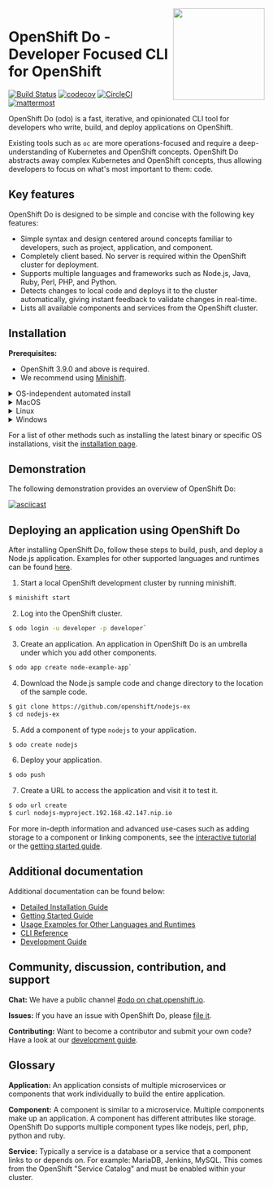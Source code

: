 <img src="./docs/img/openshift.png" width="180" align="right">

# OpenShift Do - Developer Focused CLI for OpenShift

[![Build Status](https://travis-ci.org/openshift/odo.svg?branch=master)](https://travis-ci.org/openshift/odo) [![codecov](https://codecov.io/gh/openshift/odo/branch/master/graph/badge.svg)](https://codecov.io/gh/openshift/odo) [![CircleCI](https://circleci.com/gh/openshift/odo/tree/master.svg?style=svg)](https://circleci.com/gh/openshift/odo/tree/master) [![mattermost](/docs/img/mattermost.svg)](https://chat.openshift.io/developers/channels/odo)

OpenShift Do (odo) is a fast, iterative, and opinionated CLI tool for developers who write, build, and deploy applications on OpenShift.

Existing tools such as `oc` are more operations-focused and require a deep-understanding of Kubernetes and OpenShift concepts. OpenShift Do abstracts away complex Kubernetes and OpenShift concepts, thus allowing developers to focus on what's most important to them: code.

## Key features
OpenShift Do is designed to be simple and concise with the following key features:

- Simple syntax and design centered around concepts familiar to developers, such as project, application, and component.
- Completely client based. No server is required within the OpenShift cluster for deployment.
- Supports multiple languages and frameworks such as Node.js, Java, Ruby, Perl, PHP, and Python.
- Detects changes to local code and deploys it to the cluster automatically, giving instant feedback to validate changes in real-time.
- Lists all available components and services from the OpenShift cluster.

## Installation

**Prerequisites:**
* OpenShift 3.9.0 and above is required.
* We recommend using [Minishift](https://github.com/minishift/minishift).

<details>
<summary> OS-independent automated install</summary>

#### Use this [bash script](./scripts/install.sh) to quickly install OpenShift Do. It will automatically detect your operating system and install `odo` accordingly.

```sh
curl -L https://github.com/openshift/odo/raw/master/scripts/install.sh | bash
```

</details>

<details>
<summary> MacOS</summary>

#### Binary installation:
```sh
sudo curl -L https://github.com/openshift/odo/releases/download/v0.0.20/odo-darwin-amd64 -o /usr/local/bin/odo && sudo chmod +x /usr/local/bin/odo
```

#### Tarball installation:
```sh
sudo sh -c 'curl -L https://github.com/openshift/odo/releases/download/v0.0.20/odo-darwin-amd64.gz | gzip -d > /usr/local/bin/odo; chmod +x /usr/local/bin/odo'
```

</details>

<details>
<summary> Linux</summary>

#### Binary installation:
```sh
sudo curl -L https://github.com/openshift/odo/releases/download/v0.0.20/odo-linux-amd64 -o /usr/local/bin/odo && sudo chmod +x /usr/local/bin/odo
```

#### Tarball installation:
```sh
sudo sh -c 'curl -L https://github.com/openshift/odo/releases/download/v0.0.20/odo-linux-amd64.gz | gzip -d > /usr/local/bin/odo; chmod +x /usr/local/bin/odo'
```

</details>

<details>
<summary> Windows</summary>

In order to correctly use OpenShift Do you must download it and add it to your PATH environment variable:

1. Download the `odo-windows-amd64.exe.gz` file from the [GitHub releases page](https://github.com/openshift/odo/releases).
2. Extract the file.
3. Add the location of extracted binary to your PATH environment variable by following [this Wiki page](https://github.com/openshift/odo/wiki/Setting-PATH-variable-on-Windows).

</details>

For a list of other methods such as installing the latest binary or specific OS installations, visit the [installation page](/docs/installation.md).

## Demonstration
The following demonstration provides an overview of OpenShift Do:

[![asciicast](https://asciinema.org/a/225717.svg)](https://asciinema.org/a/225717)

## Deploying an application using OpenShift Do

After installing OpenShift Do, follow these steps to build, push, and deploy a Node.js application. Examples for other supported languages and runtimes can be found [here](https://github.com/openshift/odo/blob/master/docs/examples.md).

1. Start a local OpenShift development cluster by running minishift.
```sh
$ minishift start
```

2. Log into the OpenShift cluster.
```sh
$ odo login -u developer -p developer`
```

3. Create an application. An application in OpenShift Do is an umbrella under which you add other components.
```sh
$ odo app create node-example-app`
```

4. Download the Node.js sample code and change directory to the location of the sample code.
```sh
$ git clone https://github.com/openshift/nodejs-ex
$ cd nodejs-ex
```

5. Add a component of type `nodejs` to your application.
```sh
$ odo create nodejs
```
6. Deploy your application.
```sh
$ odo push
```
7. Create a URL to access the application and visit it to test it.
```sh
$ odo url create
$ curl nodejs-myproject.192.168.42.147.nip.io
```

For more in-depth information and advanced use-cases such as adding storage to a component or linking components, see the [interactive tutorial](https://learn.openshift.com/introduction/developing-with-odo/) or the [getting started guide](/docs/getting-started.md).

## Additional documentation

Additional documentation can be found below:

  - [Detailed Installation Guide](https://github.com/openshift/odo/blob/master/docs/installation.md)
  - [Getting Started Guide](https://github.com/openshift/odo/blob/master/docs/getting-started.md)
  - [Usage Examples for Other Languages and Runtimes](https://github.com/openshift/odo/blob/master/docs/examples.md)
  - [CLI Reference](https://github.com/openshift/odo/blob/master/docs/cli-reference.md)
  - [Development Guide](https://github.com/openshift/odo/blob/master/docs/development.md)

## Community, discussion, contribution, and support

**Chat:** We have a public channel [#odo on chat.openshift.io](https://chat.openshift.io/developers/channels/odo).

**Issues:** If you have an issue with OpenShift Do, please [file it](https://github.com/openshift/odo/issues).

**Contributing:** Want to become a contributor and submit your own code? Have a look at our [development guide](https://github.com/openshift/odo/blob/master/docs/development.md).

## Glossary

**Application:** An application consists of multiple microservices or components that work individually to build the entire application.

**Component:** A component is similar to a microservice. Multiple components make up an application. A component has different attributes like storage. OpenShift Do supports multiple component types like nodejs, perl, php, python and ruby.

**Service:** Typically a service is a database or a service that a component links to or depends on. For example: MariaDB, Jenkins, MySQL. This comes from the OpenShift "Service Catalog" and must be enabled within your cluster.
